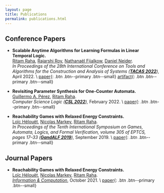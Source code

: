 ```yaml
---
layout: page
title: Publications
permalink: publications.html
---
```


## Conference Papers


* **Scalable Anytime Algorithms for Learning Formulas in Linear Temporal Logic.**\
  [Ritam Raha](ritamraha.github.io),
  [Rajarshi Roy](https://rajarshi008.github.io/),
  [Nathanaël Fijalkow](https://nathanael-fijalkow.github.io/),
  [Daniel Neider](https://people.mpi-sws.org/~neider/).\
  _In Proceedings of the 28th International Conference on
   Tools and Algorithms for the Construction and Analysis of Systems
  ([**TACAS 2022**](https://etaps.org/2022/tacas)),_
  April 2022. \\
  [paper](https://arxiv.org/pdf/2110.06726.pdf){: .btn .btn--primary .btn--small}
  [artifact](https://github.com/rajarshi008/Scarlet){: .btn .btn--primary .btn--small}


* **Revisiting Parameter Synthesis for One-Counter Automata.**\
  [Guillermo A. Pérez](https://www.uantwerpen.be/en/staff/guillermoalberto-perez/),
  [Ritam Raha](ritamraha.github.io).\
  _Computer Science Logic
  ([**CSL 2022**](http://csl2022.uni-goettingen.de/)),_
  February 2022. \\
  [paper](https://arxiv.org/pdf/2005.01071.pdf){: .btn .btn--primary .btn--small}


* **Reachability Games with Relaxed Energy Constraints.**\
  [Loïc Hélouët](http://people.rennes.inria.fr/Loic.Helouet/),
  [Nicolas Markey](http://people.irisa.fr/Nicolas.Markey/),
  [Ritam Raha](ritamraha.github.io).\
  _In Proceedings of the Tenth International Symposium on
   Games, Automata, Logics, and Formal Verification, volume 305 of EPTCS,
  pages 17–33
  ([**GandALF 2019**](https://gandalf2019.sciencesconf.org/)),_
  September 2019. \\
  [paper](https://arxiv.org/pdf/1909.07653v1.pdf){: .btn .btn--primary .btn--small}


## Journal Papers


* **Reachability Games with Relaxed Energy Constraints.**\
  [Loïc Hélouët](http://people.rennes.inria.fr/Loic.Helouet/),
  [Nicolas Markey](http://people.irisa.fr/Nicolas.Markey/),
  [Ritam Raha](ritamraha.github.io).\
  [_Information & Computation_](https://www.sciencedirect.com/science/article/pii/S089054012100122X?via%3Dihub),
  October 2021. \\
  [paper](assets/paper/IC_journal_1.pdf){: .btn .btn--primary .btn--small}

  
